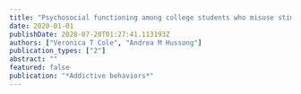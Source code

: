 ```yaml
---
title: "Psychosocial functioning among college students who misuse stimulants versus other drugs"
date: 2020-01-01
publishDate: 2020-07-20T01:27:41.113193Z
authors: ["Veronica T Cole", "Andrea M Hussong"]
publication_types: ["2"]
abstract: ""
featured: false
publication: "*Addictive behaviors*"
---
```


